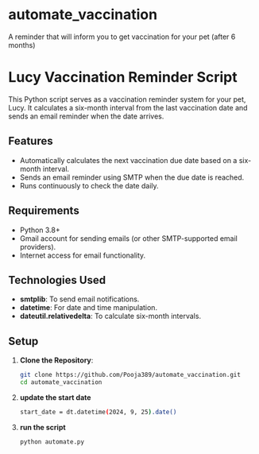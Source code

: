 # automate_vaccination
A reminder that will inform you to get vaccination for your pet (after 6 months)
# Lucy Vaccination Reminder Script

This Python script serves as a vaccination reminder system for your pet, Lucy. It calculates a six-month interval from the last vaccination date and sends an email reminder when the date arrives.

## Features

- Automatically calculates the next vaccination due date based on a six-month interval.
- Sends an email reminder using SMTP when the due date is reached.
- Runs continuously to check the date daily.

## Requirements

- Python 3.8+
- Gmail account for sending emails (or other SMTP-supported email providers).
- Internet access for email functionality.

## Technologies Used

- **smtplib**: To send email notifications.
- **datetime**: For date and time manipulation.
- **dateutil.relativedelta**: To calculate six-month intervals.

## Setup

1. **Clone the Repository**:
   ```bash
   git clone https://github.com/Pooja389/automate_vaccination.git
   cd automate_vaccination

2. **update the start date**
   ```bash
   start_date = dt.datetime(2024, 9, 25).date()
   ```
3. **run the script**
   ```bash
   python automate.py      
